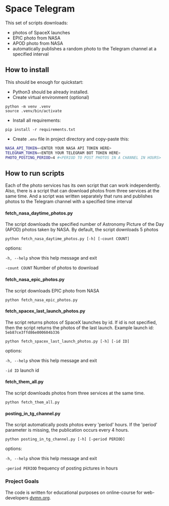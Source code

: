 # Space Telegram

This set of scripts downloads:
- photos of SpaceX launches
- EPIC photo from NASA
- APOD photo from NASA
- automatically publishes a random photo to the Telegram channel at a specified interval

## How to install

This should be enough for quickstart:
- Python3 should be already installed. 
- Create virtual environment (optional)
```
python -m venv .venv
source .venv/bin/activate
```
- Install all requirements:
```
pip install -r requirements.txt
```
- Create `.env` file in project directory and copy-paste this:
``` bash 
NASA_API_TOKEN=<ENTER YOUR NASA API TOKEN HERE>
TELEGRAM_TOKEN=<ENTER YOUR TELEGRAM BOT TOKEN HERE>
PHOTO_POSTING_PERIOD=4 #<PERIOD TO POST PHOTOS IN A CHANNEL IN HOURS>
```

## How to run scripts
Each of the photo services has its own script that can work independently.
Also, there is a script that can download photos from three services at the same time.
And a script was written separately that runs and publishes photos to the Telegram channel with a specified time interval

#### fetch_nasa_daytime_photos.py
The script downloads the specified number of Astronomy Picture of the Day (APOD) photos taken by NASA.
By default, the script downloads 5 photos
```
python fetch_nasa_daytime_photos.py [-h] [-count COUNT]
```

options: 

`-h, --help` show this help message and exit 

`-count COUNT` Number of photos to download

#### fetch_nasa_epic_photos.py
The script downloads EPIC photo from NASA
```
python fetch_nasa_epic_photos.py
```

#### fetch_spacex_last_launch_photos.py
The script returns photos of SpaceX launches by id.
If id is not specified, then the script returns the photos of the last launch.
Example launch id: `5eb87ce3ffd86e000604b336`
```
python fetch_spacex_last_launch_photos.py [-h] [-id ID] 
```
options:

`-h, --help` show this help message and exit

`-id ID` launch id

#### fetch_them_all.py
The script downloads photos from three services at the same time.
```
python fetch_them_all.py
```

#### posting_in_tg_channel.py
The script automatically posts photos every 'period' hours.
If the 'period' parameter is missing, the publication occurs every 4 hours.
```
python posting_in_tg_channel.py [-h] [-period PERIOD]
```
options:

`-h, --help`      show this help message and exit

`-period PERIOD` frequency of posting pictures in hours

### Project Goals

The code is written for educational purposes on online-course for web-developers [dvmn.org](https://dvmn.org/).
